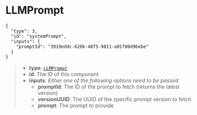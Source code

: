 # LLMPrompt
```
{
  "type": 3,
  "id": "systemPrompt",
  "inputs": {
    "promptId": "3919eddc-626b-48f5-9811-a01f80d96ebe"
  }
}
```

> - **type**: [`LLMPrompt`](Workflow%20Schema.md###type)
> - **id**: The ID of this component
> - **inputs**: *Either one of the following options need to be passed*
> 	- **promptId**: The ID of the prompt to fetch (returns the latest version)
> 	- **versionUUID**: The UUID of the specific prompt version to fetch
> 	- **prompt**: The prompt to provide
